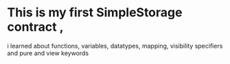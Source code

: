 # This is my first SimpleStorage contract , 
i learned about functions, variables, datatypes, mapping, visibility specifiers and pure and view keywords
